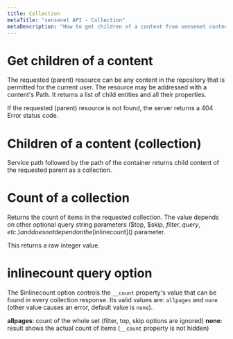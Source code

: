 ```yaml
---
title: Collection
metaTitle: "sensenet API - Collection"
metaDescription: "How to get children of a content from sensenet content repository"
---
```


# Get children of a content

The requested (parent) resource can be any content in the repository that is permitted for the current user. The resource may be addressed with a content's Path. It returns a list of child entities and all their properties.

If the requested (parent) resource is not found, the server returns a 404 Error status code.

# Children of a content (collection)

Service path followed by the path of the container returns child content of the requested parent as a collection.

<tab category="basic-concepts" article="collection" example="children" />

# Count of a collection

Returns the count of items in the requested collection. The value depends on other optional query string parameters ($top, $skip, $filter, query, etc.) and does not depend on the [$inlinecount]() parameter.

<tab category="basic-concepts" article="collection" example="count" />

This returns a raw integer value.

# inlinecount query option

The $inlinecount option controls the `__count` property's value that can be found in every collection response. Its valid values are: `allpages` and `none` (other value causes an error, default value is `none`).

**allpages**: count of the whole set (filter, top, skip options are ignored)
**none**: result shows the actual count of items (`__count` property is not hidden)

<tab category="basic-concepts" article="collection" example="inlinecount" />
